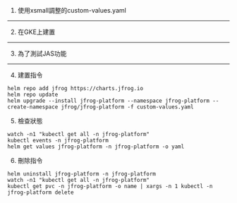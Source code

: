 1. 使用xsmall調整的custom-values.yaml  
---
2. 在GKE上建置  
---
3. 為了測試JAS功能  
---
4. 建置指令
```
helm repo add jfrog https://charts.jfrog.io
helm repo update
helm upgrade --install jfrog-platform --namespace jfrog-platform --create-namespace jfrog/jfrog-platform -f custom-values.yaml 
```
5. 檢查狀態
```
watch -n1 "kubectl get all -n jfrog-platform"
kubectl events -n jfrog-platform
helm get values jfrog-platform -n jfrog-platform -o yaml 
```
6. 刪除指令
```
helm uninstall jfrog-platform -n jfrog-platform
watch -n1 "kubectl get all -n jfrog-platform"
kubectl get pvc -n jfrog-platform -o name | xargs -n 1 kubectl -n jfrog-platform delete 
```
